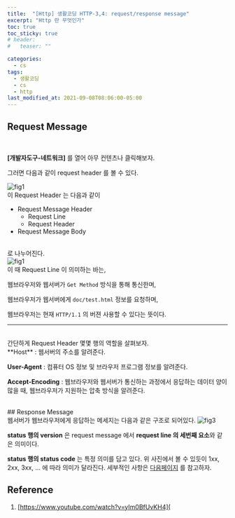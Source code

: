 ```yaml
---
title:  "[Http] 생활코딩 HTTP-3,4: request/response message"
excerpt: "Http 란 무엇인가"
toc: true
toc_sticky: true
# header:
#   teaser: ""

categories:
  - cs
tags:
  - 생활코딩
  - cs
  - http
last_modified_at: 2021-09-08T08:06:00-05:00
---
```


## Request Message
<br/>

**[개발자도구-네트워크]** 를 열어 아무 컨텐츠나 클릭해보자.

그러면 다음과 같이 request header 를 볼 수 있다.

<img src="https://user-images.githubusercontent.com/56385667/132466288-de2a885e-e1fc-4a9e-b99b-d79f02d2bd2c.png" alt="fig1" />

<br/>
이 Request Header 는 다음과 같이

- Request Message Header
  - Request Line
  - Request Header
- Request Message Body

<br/>
로 나누어진다.

<br/>
<img src="https://user-images.githubusercontent.com/56385667/132465786-445bd145-b1b8-4d3e-95ca-516728593b33.png" alt="fig1"/>

<br/>
이 때 Request Line 이 의미하는 바는,

웹브라우저와 웹서버가 `Get Method` 방식을 통해 통신한며,

웹브라우저가 웹서버에게 `doc/test.html` 정보를 요청하며,

웹브라우저는 현재 `HTTP/1.1` 의 버젼 사용할 수 있다는 뜻이다.

---

<br/>
간단하게 Request Header 몇몇 행의 역할을 살펴보자.

<br/>
**Host** : 웹서버의 주소를 알려준다.

**User-Agent** : 컴퓨터 OS 정보 및 브라우저 프로그램 정보를 알려준다.

**Accept-Encoding** : 웹브라우저와 웹서버가 통신하는 과정에서 응답하는 데이터 양이 많을 때, 웹브라우저가 지원하는 압축 방식을 알려준다.

<br/>
## Response Message

<br/>
웹서버가 웹브라우저에게 응답하는 메세지는 다음과 같은 구조로 되어있다.

<img src="https://user-images.githubusercontent.com/56385667/132474355-25917d92-5087-41ff-8a51-d90dc30cccdf.jpg" alt="fig3"/>



**status 행의 version** 은 request message 에서 **request line 의 세번째 요소**와 같은 의미이다.

**status 행의 status code** 는 특정 의미를 담고 있다. 위 사진에서 볼 수 있듯이 1xx, 2xx, 3xx, ... 에 따라 의미가 달라진다. 세부적인 사항은 [다음페이지](https://developer.mozilla.org/ko/docs/Web/HTTP/Status) 를 참고하자.



## Reference

1. [https://www.youtube.com/watch?v=yIm0BfUvKH4](